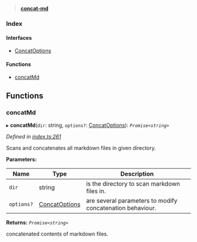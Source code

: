 > **[concat-md](README.md)**

### Index

#### Interfaces

* [ConcatOptions](interfaces/concatoptions.md)

#### Functions

* [concatMd](README.md#concatmd)

## Functions

###  concatMd

▸ **concatMd**(`dir`: string, `options?`: [ConcatOptions](interfaces/concatoptions.md)): *`Promise<string>`*

*Defined in [index.ts:261](https://github.com/ozum/concat-md/blob/3cf72b4/src/index.ts#L261)*

Scans and concatenates all markdown files in given directory.

**Parameters:**

Name | Type | Description |
------ | ------ | ------ |
`dir` | string | is the directory to scan markdown files in. |
`options?` | [ConcatOptions](interfaces/concatoptions.md) | are several parameters to modify concatenation behaviour. |

**Returns:** *`Promise<string>`*

concatenated contents of markdown files.